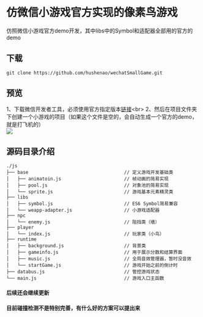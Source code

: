 仿微信小游戏官方实现的像素鸟游戏
===
仿照微信小游戏官方demo开发，其中libs中的Symbol和适配器全部用的官方的demo<br>
## 下载<br>
    git clone https://github.com/hushenao/wechatSmallGame.git
## 预览<br>
1、下载微信开发者工具，必须使用官方指定版本[链接](https://mp.weixin.qq.com/debug/wxagame/dev/devtools/download.html?t=2018115 "https://mp.weixin.qq.com/debug/wxagame/dev/devtools/download.html?t=2018115")<br>
2、然后在项目文件夹下创建一个小游戏的项目（如果这个文件是空的，会自动生成一个官方的demo，就是打飞机的）<br>
![](https://mp.weixin.qq.com/debug/wxagame/dev/tutorial/images/select-game.jpg)

## 源码目录介绍
```
./js
├── base                                   // 定义游戏开发基础类
│   ├── animatoin.js                       // 帧动画的简易实现
│   ├── pool.js                            // 对象池的简易实现
│   └── sprite.js                          // 游戏基本元素精灵类
├── libs
│   ├── symbol.js                          // ES6 Symbol简易兼容
│   └── weapp-adapter.js                   // 小游戏适配器
├── npc
│   └── enemy.js                           // 阻挡类（墙）
├── player
│   └── index.js                           // 玩家类（小鸟）
├── runtime
│   ├── background.js                      // 背景类
│   ├── gameinfo.js                        // 用于展示分数和结算界面
│   ├── music.js                           // 全局音效管理器，暂时没音效
│   └── startGame.js                       // 游戏开始之前的倒计时
├── databus.js                             // 管控游戏状态
└── main.js                                // 游戏入口主函数

```
#### 后续还会继续更新
#### 目前碰撞检测不是特别完善，有什么好的方案可以提出来